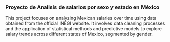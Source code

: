 ### Proyecto de Analisis de salarios por sexo y estado en México
This project focuses on analyzing Mexican salaries over time using data obtained from the official INEGI website. It involves data cleaning processes and the application of statistical methods and predictive models to explore salary trends across different states of Mexico, segmented by gender.